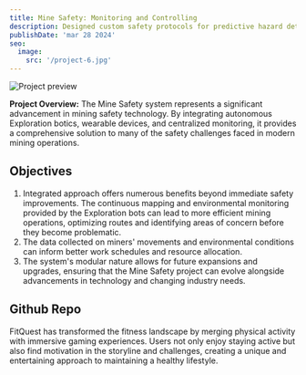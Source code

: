 ```yaml
---
title: Mine Safety: Monitoring and Controlling 
description: Designed custom safety protocols for predictive hazard detection in mining environment.
publishDate: 'mar 28 2024'
seo:
  image:
    src: '/project-6.jpg'
---
```


![Project preview](/project-6.jpg)


**Project Overview:**
The Mine Safety  system represents a significant advancement in mining safety technology. By integrating autonomous Exploration botics, wearable devices, and centralized monitoring, it provides a comprehensive solution to many of the safety challenges faced in modern mining operations.

## Objectives

1. Integrated approach offers numerous benefits beyond immediate safety improvements. The continuous mapping and environmental monitoring provided by the Exploration bots can lead to more efficient mining operations, optimizing routes and identifying areas of concern before they become problematic.
2. The data collected on miners' movements and environmental conditions can inform better work schedules and resource allocation.
3. The system's modular nature allows for future expansions and upgrades, ensuring that the Mine Safety  project can evolve alongside advancements in technology and changing industry needs.


## Github Repo

FitQuest has transformed the fitness landscape by merging physical activity with immersive gaming experiences. Users not only enjoy staying active but also find motivation in the storyline and challenges, creating a unique and entertaining approach to maintaining a healthy lifestyle.


